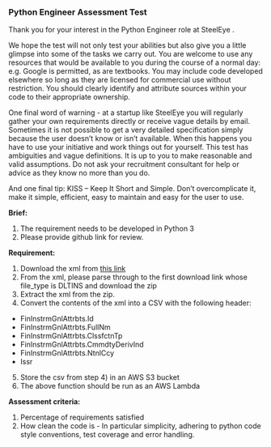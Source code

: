 ### **Python Engineer Assessment Test**

Thank you for your interest in the Python Engineer role at SteelEye .

We hope the test will not only test your abilities but also give you a little glimpse into some of the tasks we carry out. You are welcome to use any resources that would be available to you during the course of a normal day: e.g. Google is permitted, as are textbooks. You may include code developed elsewhere so long as they are licensed for commercial use without restriction. You should clearly identify and attribute sources within your code to their appropriate ownership.

One final word of warning - at a startup like SteelEye you will regularly gather your own requirements directly or receive vague details by email. Sometimes it is not possible to get a very detailed specification simply because the user doesn’t know or isn’t available. When this happens you have to use your initiative and work things out for yourself. This test has ambiguities and vague definitions. It is up to you to make reasonable and valid assumptions. Do not ask your recruitment consultant for help or advice as they know no more than you do.

And one final tip: KISS – Keep It Short and Simple. Don’t overcomplicate it, make it simple, efficient, easy to maintain and easy for the user to use.

**Brief:**

1) The requirement needs to be developed in Python 3
2) Please provide github link for review.

**Requirement:**
1) Download the xml from [this link](https://registers.esma.europa.eu/solr/esma_registers_firds_files/select?q=*&fq=publication_date:%5B2020-01-08T00:00:00Z+TO+2020-01-08T23:59:59Z%5D&wt=xml&indent=true&start=0&rows=100)
2) From the xml, please parse through to the first download link whose file_type is DLTINS and download the zip
3) Extract the xml from the zip.
4) Convert the contents of the xml into a CSV with the following header:
* FinInstrmGnlAttrbts.Id 
* FinInstrmGnlAttrbts.FullNm
* FinInstrmGnlAttrbts.ClssfctnTp
* FinInstrmGnlAttrbts.CmmdtyDerivInd
* FinInstrmGnlAttrbts.NtnlCcy
* Issr

5) Store the csv from step 4) in an AWS S3 bucket
6) The above function should be run as an AWS Lambda

**Assessment criteria:**

1) Percentage of requirements satisfied
2) How clean the code is - In particular simplicity, adhering to python code style conventions, test coverage and error handling.


